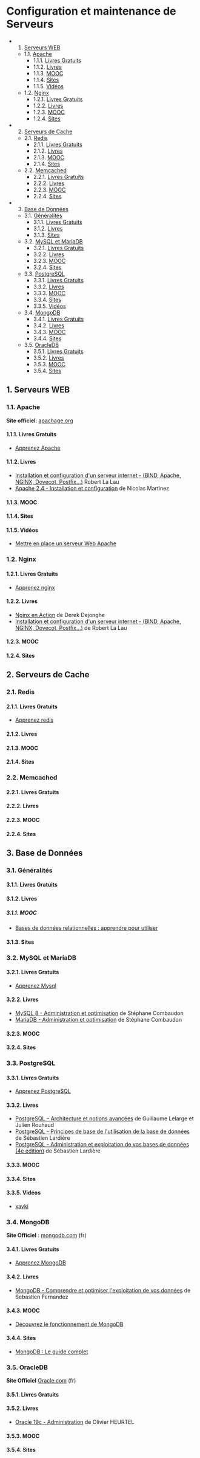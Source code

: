 # Configuration et maintenance de Serveurs

<!-- vscode-markdown-toc -->
* 1. [Serveurs WEB](#ServeursWEB)
	* 1.1. [Apache](#Apache)
		* 1.1.1. [Livres Gratuits](#LivresGratuits)
		* 1.1.2. [Livres](#Livres)
		* 1.1.3. [MOOC](#MOOC)
		* 1.1.4. [Sites](#Sites)
		* 1.1.5. [Vidéos](#Vidos)
	* 1.2. [Nginx](#Nginx)
		* 1.2.1. [Livres Gratuits](#LivresGratuits-1)
		* 1.2.2. [Livres](#Livres-1)
		* 1.2.3. [MOOC](#MOOC-1)
		* 1.2.4. [Sites](#Sites-1)
* 2. [Serveurs de Cache](#ServeursdeCache)
	* 2.1. [Redis](#Redis)
		* 2.1.1. [Livres Gratuits](#LivresGratuits-1)
		* 2.1.2. [Livres](#Livres-1)
		* 2.1.3. [MOOC](#MOOC-1)
		* 2.1.4. [Sites](#Sites-1)
	* 2.2. [Memcached](#Memcached)
		* 2.2.1. [Livres Gratuits](#LivresGratuits-1)
		* 2.2.2. [Livres](#Livres-1)
		* 2.2.3. [MOOC](#MOOC-1)
		* 2.2.4. [Sites](#Sites-1)
* 3. [Base de Données](#BasedeDonnes)
	* 3.1. [Généralités](#Gnralits)
		* 3.1.1. [Livres Gratuits](#LivresGratuits-1)
		* 3.1.2. [Livres](#Livres-1)
		* 3.1.3. [Sites](#Sites-1)
	* 3.2. [MySQL et MariaDB](#MySQLetMariaDB)
		* 3.2.1. [Livres Gratuits](#LivresGratuits-1)
		* 3.2.2. [Livres](#Livres-1)
		* 3.2.3. [MOOC](#MOOC-1)
		* 3.2.4. [Sites](#Sites-1)
	* 3.3. [PostgreSQL](#PostgreSQL)
		* 3.3.1. [Livres Gratuits](#LivresGratuits-1)
		* 3.3.2. [Livres](#Livres-1)
		* 3.3.3. [MOOC](#MOOC-1)
		* 3.3.4. [Sites](#Sites-1)
		* 3.3.5. [Vidéos](#Vidos-1)
	* 3.4. [MongoDB](#MongoDB)
		* 3.4.1. [Livres Gratuits](#LivresGratuits-1)
		* 3.4.2. [Livres](#Livres-1)
		* 3.4.3. [MOOC](#MOOC-1)
		* 3.4.4. [Sites](#Sites-1)
	* 3.5. [OracleDB](#OracleDB)
		* 3.5.1. [Livres Gratuits](#LivresGratuits-1)
		* 3.5.2. [Livres](#Livres-1)
		* 3.5.3. [MOOC](#MOOC-1)
		* 3.5.4. [Sites](#Sites-1)

<!-- vscode-markdown-toc-config
	numbering=true
	autoSave=true
	/vscode-markdown-toc-config -->
<!-- /vscode-markdown-toc -->
##  1. <a name='ServeursWEB'></a>Serveurs WEB

###  1.1. <a name='Apache'></a>Apache

**Site officiel**: [apachage.org](https://httpd.apache.org/docs/2.4/fr/getting-started.html)

####  1.1.1. <a name='LivresGratuits'></a>Livres Gratuits

* [Apprenez Apache](https://riptutorial.com/Download/apache-fr.pdf)

####  1.1.2. <a name='Livres'></a>Livres

* [Installation et configuration d'un serveur internet - (BIND, Apache, NGINX,
  Dovecot, Postfix...)](https://amzn.to/3D6e3Oe) Robert La Lau
* [Apache 2.4 - Installation et configuration](https://amzn.to/3yU20kO) de
  Nicolas Martinez

####  1.1.3. <a name='MOOC'></a>MOOC

####  1.1.4. <a name='Sites'></a>Sites

####  1.1.5. <a name='Vidos'></a>Vidéos

* [Mettre en place un serveur Web Apache](https://grafikart.fr/tutoriels/apache-687#sommaire)

###  1.2. <a name='Nginx'></a>Nginx

####  1.2.1. <a name='LivresGratuits-1'></a>Livres Gratuits

* [Apprenez nginx](https://riptutorial.com/Download/nginx-fr.pdf)

####  1.2.2. <a name='Livres-1'></a>Livres

* [Nginx en Action](https://riptutorial.com/Download/redis-fr.pdf) de Derek Dejonghe
* [Installation et configuration d'un serveur internet - (BIND, Apache, NGINX,
  Dovecot, Postfix...)](https://amzn.to/3D6e3Oe) de Robert La Lau

####  1.2.3. <a name='MOOC-1'></a>MOOC

####  1.2.4. <a name='Sites-1'></a>Sites

##  2. <a name='ServeursdeCache'></a>Serveurs de Cache

###  2.1. <a name='Redis'></a>Redis

####  2.1.1. <a name='LivresGratuits-1'></a>Livres Gratuits

* [Apprenez redis](https://riptutorial.com/Download/redis-fr.pdf)

####  2.1.2. <a name='Livres-1'></a>Livres

####  2.1.3. <a name='MOOC-1'></a>MOOC

####  2.1.4. <a name='Sites-1'></a>Sites

###  2.2. <a name='Memcached'></a>Memcached

####  2.2.1. <a name='LivresGratuits-1'></a>Livres Gratuits

####  2.2.2. <a name='Livres-1'></a>Livres

####  2.2.3. <a name='MOOC-1'></a>MOOC

####  2.2.4. <a name='Sites-1'></a>Sites

##  3. <a name='BasedeDonnes'></a>Base de Données

###  3.1. <a name='Gnralits'></a>Généralités

####  3.1.1. <a name='LivresGratuits-1'></a>Livres Gratuits

####  3.1.2. <a name='Livres-1'></a>Livres

#####  3.1.1. <a name='MOOC'></a>MOOC

* [Bases de données relationnelles : apprendre pour utiliser](https://www.fun-mooc.fr/fr/cours/bases-de-donnees-relationnelles-apprendre-pour-utiliser/)

####  3.1.3. <a name='Sites-1'></a>Sites

###  3.2. <a name='MySQLetMariaDB'></a>MySQL et MariaDB

####  3.2.1. <a name='LivresGratuits-1'></a>Livres Gratuits

* [Apprenez Mysql](https://riptutorial.com/Download/mysql-fr.pdf)

####  3.2.2. <a name='Livres-1'></a>Livres

* [MySQL 8 - Administration et optimisation](https://amzn.to/3EnxN0U) de Stéphane Combaudon
* [MariaDB - Administration et optimisation](https://amzn.to/3McK5uW) de Stéphane Combaudon

####  3.2.3. <a name='MOOC-1'></a>MOOC

####  3.2.4. <a name='Sites-1'></a>Sites

###  3.3. <a name='PostgreSQL'></a>PostgreSQL

####  3.3.1. <a name='LivresGratuits-1'></a>Livres Gratuits

* [Apprenez PostgreSQL](https://riptutorial.com/Download/postgresql-fr.pdf)

####  3.3.2. <a name='Livres-1'></a>Livres

* [PostgreSQL – Architecture et notions avancées](https://amzn.to/3fE1YGL) de Guillaume Lelarge et Julien Rouhaud
* [PostgreSQL - Principes de base de l'utilisation de la base de données](https://amzn.to/3ecuUFt) de Sébastien Lardière
* [PostgreSQL - Administration et exploitation de vos bases de données (4e
  édition)](https://amzn.to/3ynGhBA) de Sébastien Lardière

####  3.3.3. <a name='MOOC-1'></a>MOOC

####  3.3.4. <a name='Sites-1'></a>Sites

####  3.3.5. <a name='Vidos-1'></a>Vidéos

* [xavki](https://www.youtube.com/playlist?list=PLn6POgpklwWonHjoGXXSIXJWYzPSy2FeJ)

###  3.4. <a name='MongoDB'></a>MongoDB

**Site Officiel** : [mongodb.com](https://www.mongodb.com/fr-fr) (fr)

####  3.4.1. <a name='LivresGratuits-1'></a>Livres Gratuits

* [Apprenez MongoDB](https://riptutorial.com/Download/mongodb-fr.pdf)

####  3.4.2. <a name='Livres-1'></a>Livres

* [MongoDB - Comprendre et optimiser l'exploitation de vos
  données](https://amzn.to/3CNoLIl) de Sebastien Fernandez

####  3.4.3. <a name='MOOC-1'></a>MOOC

* [Découvrez le fonctionnement de MongoDB](https://openclassrooms.com/fr/courses/4462426-maitrisez-les-bases-de-donnees-nosql/4474601-decouvrez-le-fonctionnement-de-mongodb)

####  3.4.4. <a name='Sites-1'></a>Sites

* [MongoDB : Le guide complet](https://welovedevs.com/fr/articles/mongodb/)

###  3.5. <a name='OracleDB'></a>OracleDB

**Site Officiel** [Oracle.com](https://www.oracle.com/fr/) (fr)

####  3.5.1. <a name='LivresGratuits-1'></a>Livres Gratuits

####  3.5.2. <a name='Livres-1'></a>Livres

* [Oracle 19c - Administration](https://amzn.to/3D6big0) de Olivier HEURTEL

####  3.5.3. <a name='MOOC-1'></a>MOOC

####  3.5.4. <a name='Sites-1'></a>Sites
